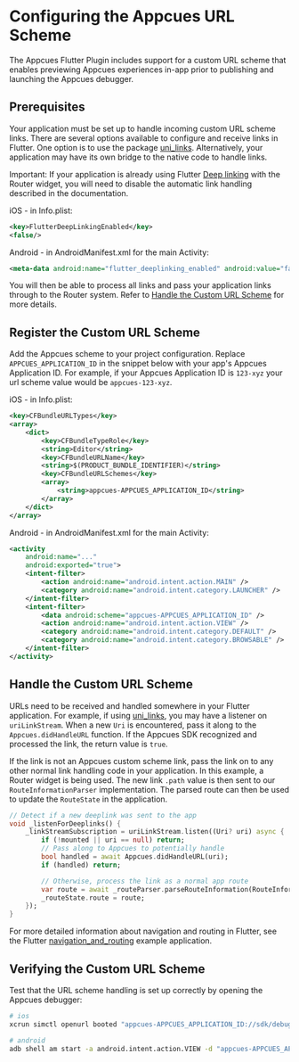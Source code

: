 # Configuring the Appcues URL Scheme

The Appcues Flutter Plugin includes support for a custom URL scheme that enables previewing Appcues experiences in-app prior to publishing and launching the Appcues debugger.

## Prerequisites

Your application must be set up to handle incoming custom URL scheme links. There are several options available to configure and receive links in Flutter. One option is to use the package [uni_links](https://pub.dev/packages/uni_links). Alternatively, your application may have its own bridge to the native code to handle links.

Important: If your application is already using Flutter [Deep linking](https://docs.flutter.dev/development/ui/navigation/deep-linking) with the Router widget, you will need to disable the automatic link handling described in the documentation.

iOS - in Info.plist:
```xml
<key>FlutterDeepLinkingEnabled</key>
<false/>
```

Android - in AndroidManifest.xml for the main Activity:
```xml
<meta-data android:name="flutter_deeplinking_enabled" android:value="false" />
```

You will then be able to process all links and pass your application links through to the Router system. Refer to [Handle the Custom URL Scheme](#handle-the-custom-url-scheme) for more details.

## Register the Custom URL Scheme

Add the Appcues scheme to your project configuration. Replace `APPCUES_APPLICATION_ID` in the snippet below with your app's Appcues Application ID. For example, if your Appcues Application ID is `123-xyz` your url scheme value would be `appcues-123-xyz`.

iOS - in Info.plist:
```xml
<key>CFBundleURLTypes</key>
<array>
    <dict>
        <key>CFBundleTypeRole</key>
        <string>Editor</string>
        <key>CFBundleURLName</key>
        <string>$(PRODUCT_BUNDLE_IDENTIFIER)</string>
        <key>CFBundleURLSchemes</key>
        <array>
            <string>appcues-APPCUES_APPLICATION_ID</string>
        </array>
    </dict>
</array>
```

Android - in AndroidManifest.xml for the main Activity:
```xml
<activity
    android:name="..."
    android:exported="true">
    <intent-filter>
        <action android:name="android.intent.action.MAIN" />
        <category android:name="android.intent.category.LAUNCHER" />
    </intent-filter>
    <intent-filter>
        <data android:scheme="appcues-APPCUES_APPLICATION_ID" />
        <action android:name="android.intent.action.VIEW" />
        <category android:name="android.intent.category.DEFAULT" />
        <category android:name="android.intent.category.BROWSABLE" />
    </intent-filter>
</activity>
```

## Handle the Custom URL Scheme

URLs need to be received and handled somewhere in your Flutter application. For example, if using [uni_links](https://pub.dev/packages/uni_links), you may have a listener  on `uriLinkStream`. When a new `Uri` is encountered, pass it along to the `Appcues.didHandleURL` function. If the Appcues SDK recognized and processed the link, the return value is `true`.

If the link is not an Appcues custom scheme link, pass the link on to any other normal link handling code in your application. In this example, a Router widget is being used. The new link `.path` value is then sent to our `RouteInformationParser` implementation. The parsed route can then be used to update the `RouteState` in the application.

```dart
// Detect if a new deeplink was sent to the app
void _listenForDeeplinks() {
    _linkStreamSubscription = uriLinkStream.listen((Uri? uri) async {
        if (!mounted || uri == null) return;
        // Pass along to Appcues to potentially handle
        bool handled = await Appcues.didHandleURL(uri);
        if (handled) return;

        // Otherwise, process the link as a normal app route
        var route = await _routeParser.parseRouteInformation(RouteInformation(location: uri.path));
        _routeState.route = route;
    });
}
```

For more detailed information about navigation and routing in Flutter, see the Flutter [navigation_and_routing](https://github.com/flutter/samples/tree/main/navigation_and_routing) example application.

## Verifying the Custom URL Scheme

Test that the URL scheme handling is set up correctly by opening the Appcues debugger:

```sh
# ios
xcrun simctl openurl booted "appcues-APPCUES_APPLICATION_ID://sdk/debugger"

# android
adb shell am start -a android.intent.action.VIEW -d "appcues-APPCUES_APPLICATION_ID://sdk/debugger"
```
